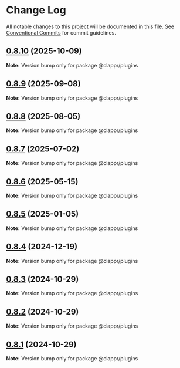 # Change Log

All notable changes to this project will be documented in this file.
See [Conventional Commits](https://conventionalcommits.org) for commit guidelines.

## [0.8.10](https://github.com/clappr/clappr-plugins/compare/@clappr/plugins@0.8.9...@clappr/plugins@0.8.10) (2025-10-09)

**Note:** Version bump only for package @clappr/plugins

## [0.8.9](https://github.com/clappr/clappr-plugins/compare/@clappr/plugins@0.8.8...@clappr/plugins@0.8.9) (2025-09-08)

**Note:** Version bump only for package @clappr/plugins

## [0.8.8](https://github.com/clappr/clappr-plugins/compare/@clappr/plugins@0.8.7...@clappr/plugins@0.8.8) (2025-08-05)

**Note:** Version bump only for package @clappr/plugins

## [0.8.7](https://github.com/clappr/clappr-plugins/compare/@clappr/plugins@0.8.6...@clappr/plugins@0.8.7) (2025-07-02)

**Note:** Version bump only for package @clappr/plugins

## [0.8.6](https://github.com/clappr/clappr-plugins/compare/@clappr/plugins@0.8.5...@clappr/plugins@0.8.6) (2025-05-15)

**Note:** Version bump only for package @clappr/plugins

## [0.8.5](https://github.com/clappr/clappr-plugins/compare/@clappr/plugins@0.8.4...@clappr/plugins@0.8.5) (2025-01-05)

**Note:** Version bump only for package @clappr/plugins

## [0.8.4](https://github.com/clappr/clappr-plugins/compare/@clappr/plugins@0.8.3...@clappr/plugins@0.8.4) (2024-12-19)

**Note:** Version bump only for package @clappr/plugins

## [0.8.3](https://github.com/clappr/clappr-plugins/compare/@clappr/plugins@0.8.2...@clappr/plugins@0.8.3) (2024-10-29)

**Note:** Version bump only for package @clappr/plugins

## [0.8.2](https://github.com/clappr/clappr-plugins/compare/@clappr/plugins@0.8.1...@clappr/plugins@0.8.2) (2024-10-29)

**Note:** Version bump only for package @clappr/plugins

## [0.8.1](https://github.com/clappr/clappr-plugins/compare/@clappr/plugins@0.8.0...@clappr/plugins@0.8.1) (2024-10-29)

**Note:** Version bump only for package @clappr/plugins
